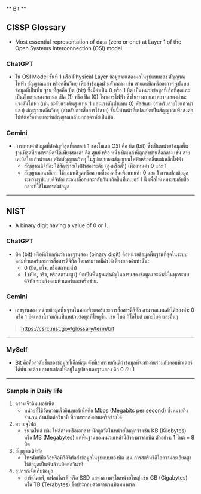 ** Bit **

## CISSP Glossary

- Most essential representation of data (zero or one) at Layer 1 of the Open Systems Interconnection (OSI) model

### ChatGPT
- ใน OSI Model ชั้นที่ 1 หรือ Physical Layer ข้อมูลจะแสดงผลในรูปแบบของ สัญญาณไฟฟ้า สัญญาณแสง หรือคลื่นวิทยุ เพื่อส่งข้อมูลผ่านตัวกลาง เช่น สายเคเบิลหรืออากาศ รูปแบบข้อมูลที่เป็นพื้น ฐาน ที่สุดคือ บิต (bit) ซึ่งมีค่าเป็น 0 หรือ 1 บิต เป็นหน่วยข้อมูลที่เล็กที่สุดและเป็นตัวแทนของสถานะ เปิด (1) หรือ ปิด (0) ในวงจรไฟฟ้า ซึ่งในทางกายภาพอาจแสดงผ่าน:
   แรงดันไฟฟ้า (เช่น ระดับแรงดันสูงแทน 1 และแรงดันต่ำแทน 0)
   พัลส์แสง (สำหรับสายใยแก้วนำแสง)
   สัญญาณคลื่นวิทยุ (สำหรับการสื่อสารไร้สาย)
ชั้นนี้ทำหน้าที่แปลงบิตเป็นสัญญาณเพื่อส่งต่อไปยังเครือข่ายและรับสัญญาณกลับมาถอดรหัสเป็นบิต.

### Gemini
- การแทนค่าข้อมูลที่สำคัญที่สุดที่เลเยอร์ 1 ของโมเดล OSI คือ บิต (bit) ซึ่งเป็นหน่วยข้อมูลพื้นฐานที่สุดที่สามารถมีค่าได้เพียงสองค่า คือ ศูนย์ หรือ หนึ่ง
  บิตเหล่านี้ถูกส่งผ่านสื่อกลาง เช่น สายเคเบิลใยแก้วนำแสง หรือสัญญาณวิทยุ ในรูปแบบของสัญญาณไฟฟ้าหรือคลื่นแม่เหล็กไฟฟ้า
  - สัญญาณดิจิทัล: ใช้สัญญาณไฟฟ้าสองระดับ (สูงหรือต่ำ) เพื่อแทนค่า 0 และ 1
  - สัญญาณอนาล็อก: ใช้แอมพลิจูดหรือความถี่ของคลื่นเพื่อแทนค่า 0 และ 1
  การแปลงข้อมูลระหว่างรูปแบบดิจิทัลและอนาล็อกและกลับกัน เกิดขึ้นที่เลเยอร์ 1 นี้ เพื่อให้เหมาะสมกับสื่อกลางที่ใช้ในการส่งข้อมูล

---

## NIST

- A binary digit having a value of 0 or 1.

### ChatGPT
- บิต (bit) หรือที่เรียกกันว่า เลขฐานสอง (binary digit) คือหน่วยข้อมูลพื้นฐานที่สุดในระบบคอมพิวเตอร์และการสื่อสารดิจิทัล โดยสามารถมีค่าได้เพียงสองค่าเท่านั้น:
  - 0 (ปิด, เท็จ, หรือสถานะต่ำ)
  - 1 (เปิด, จริง, หรือสถานะสูง)
  บิตเป็นพื้นฐานสำคัญในการแสดงข้อมูลและคำสั่งในทุกระบบดิจิทัล รวมถึงคอมพิวเตอร์และเครือข่าย.

### Gemini
- เลขฐานสอง หน่วยข้อมูลพื้นฐานในคอมพิวเตอร์และการสื่อสารดิจิทัล สามารถแทนค่าได้สองค่า: 0 หรือ 1 บิตเหล่านี้รวมกันเป็นหน่วยข้อมูลที่ใหญ่ขึ้น เช่น ไบต์ กิโลไบต์ เมกะไบต์ และอื่นๆ  

> https://csrc.nist.gov/glossary/term/bit

---

### MySelf
- Bit คือคือลำดับชั้นของข้อมูลที่เล็กที่สุด ดังที่เราทราบกันดีว่าข้อมูลที่จะทำงานร่วมกับคอมพิวเตอร์ได้นั้น จะต้องเอามาแปลงให้อยู่ในรูปของเลขฐานสอง คือ 0 กับ 1

---

### Sample in Daily life

1. ความเร็วอินเทอร์เน็ต
   - หน่วยที่ใช้วัดความเร็วอินเทอร์เน็ตคือ Mbps (Megabits per second) ซึ่งหมายถึงจำนวน ล้านบิตต่อวินาที ที่สามารถส่งผ่านเครือข่ายได้
2. ความจุไฟล์
   - ขนาดไฟล์ เช่น ไฟล์ภาพหรือเอกสาร มักถูกวัดในหน่วยใหญ่กว่า เช่น KB (Kilobytes) หรือ MB (Megabytes) แต่พื้นฐานของหน่วยเหล่านี้ยังคงมาจากบิต
     ตัวอย่าง: 1 ไบต์ = 8 บิต
3. สัญญาณดิจิทัล
   - โทรศัพท์มือถือหรือทีวีดิจิทัลส่งข้อมูลในรูปแบบของบิต เช่น การสตรีมวิดีโอความละเอียดสูงใช้ข้อมูลเป็นพันล้านบิตต่อวินาที
4. อุปกรณ์จัดเก็บข้อมูล
   - ฮาร์ดไดรฟ์, แฟลชไดรฟ์ หรือ SSD แสดงความจุในหน่วยใหญ่ เช่น GB (Gigabytes) หรือ TB (Terabytes) ซึ่งประกอบด้วยจำนวนบิตมหาศาล
